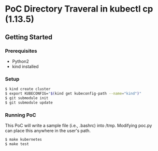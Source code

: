 # PoC Directory Traveral in kubectl cp (1.13.5)

## Getting Started

### Prerequisites

* Python2
* kind installed

### Setup

```bash
$ kind create cluster
$ export KUBECONFIG="$(kind get kubeconfig-path --name="kind")"
$ git submodule init
$ git submodule update
```

### Running PoC

This PoC will write a sample file (i.e., .bashrc) into /tmp. Modifying poc.py can place this anywhere in the user's path.

```bash
$ make kubernetes
$ make test
```
